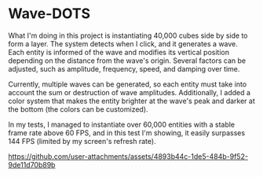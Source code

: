 # Wave-DOTS

What I'm doing in this project is instantiating 40,000 cubes side by side to form a layer. The system detects when I click, and it generates a wave. Each entity is informed of the wave and modifies its vertical position depending on the distance from the wave's origin. Several factors can be adjusted, such as amplitude, frequency, speed, and damping over time.

Currently, multiple waves can be generated, so each entity must take into account the sum or destruction of wave amplitudes. Additionally, I added a color system that makes the entity brighter at the wave's peak and darker at the bottom (the colors can be customized).

In my tests, I managed to instantiate over 60,000 entities with a stable frame rate above 60 FPS, and in this test I'm showing, it easily surpasses 144 FPS (limited by my screen's refresh rate).

https://github.com/user-attachments/assets/4893b44c-1de5-484b-9f52-9de11d70b89b
